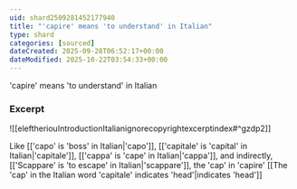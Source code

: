 ```yaml
---
uid: shard2509281452177940
title: "'capire' means 'to understand' in Italian"
type: shard
categories: [sourced]
dateCreated: 2025-09-28T06:52:17+00:00
dateModified: 2025-10-22T03:54:33+00:00
---
```

'capire' means 'to understand' in Italian
### Excerpt
![[eleftheriouIntroductionItalianignorecopyrightexcerptindex#^gzdp2]]

Like [['capo' is 'boss' in Italian|'capo']], [['capitale' is 'capital' in Italian|'capitale']], [['cappa' is 'cape' in Italian|'cappa']], and indirectly, [['Scappare' is 'to escape' in Italian|'scappare']], the 'cap' in 'capire' [[The 'cap' in the Italian word 'capitale' indicates 'head'|indicates 'head']]